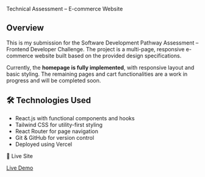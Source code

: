 Technical Assessment – E-commerce Website

## Overview

This is my submission for the Software Development Pathway Assessment – Frontend Developer Challenge. The project is a multi-page, responsive e-commerce website built based on the provided design specifications.

Currently, the **homepage is fully implemented**, with responsive layout and basic styling. The remaining pages and cart functionalities are a work in progress and will be completed soon.

## 🛠️ Technologies Used

- React.js with functional components and hooks
- Tailwind CSS for utility-first styling
- React Router for page navigation
- Git & GitHub for version control
- Deployed using Vercel 


🔗 Live Site

[Live Demo](https://audiophile-gamma-two.vercel.app/)

